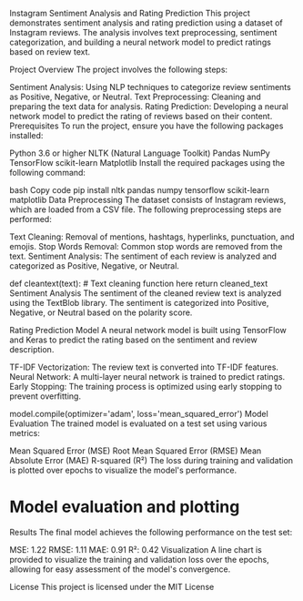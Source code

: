 Instagram Sentiment Analysis and Rating Prediction
This project demonstrates sentiment analysis and rating prediction using a dataset of Instagram reviews. The analysis involves text preprocessing, sentiment categorization, and building a neural network model to predict ratings based on review text.

Project Overview
The project involves the following steps:

Sentiment Analysis: Using NLP techniques to categorize review sentiments as Positive, Negative, or Neutral.
Text Preprocessing: Cleaning and preparing the text data for analysis.
Rating Prediction: Developing a neural network model to predict the rating of reviews based on their content.
Prerequisites
To run the project, ensure you have the following packages installed:

Python 3.6 or higher
NLTK (Natural Language Toolkit)
Pandas
NumPy
TensorFlow
scikit-learn
Matplotlib
Install the required packages using the following command:

bash
Copy code
pip install nltk pandas numpy tensorflow scikit-learn matplotlib
Data Preprocessing
The dataset consists of Instagram reviews, which are loaded from a CSV file. The following preprocessing steps are performed:

Text Cleaning: Removal of mentions, hashtags, hyperlinks, punctuation, and emojis.
Stop Words Removal: Common stop words are removed from the text.
Sentiment Analysis: The sentiment of each review is analyzed and categorized as Positive, Negative, or Neutral.

def cleantext(text):
    # Text cleaning function here
    return cleaned_text
Sentiment Analysis
The sentiment of the cleaned review text is analyzed using the TextBlob library. The sentiment is categorized into Positive, Negative, or Neutral based on the polarity score.

Rating Prediction Model
A neural network model is built using TensorFlow and Keras to predict the rating based on the sentiment and review description.

TF-IDF Vectorization: The review text is converted into TF-IDF features.
Neural Network: A multi-layer neural network is trained to predict ratings.
Early Stopping: The training process is optimized using early stopping to prevent overfitting.

model.compile(optimizer='adam', loss='mean_squared_error')
Model Evaluation
The trained model is evaluated on a test set using various metrics:

Mean Squared Error (MSE)
Root Mean Squared Error (RMSE)
Mean Absolute Error (MAE)
R-squared (R²)
The loss during training and validation is plotted over epochs to visualize the model's performance.


# Model evaluation and plotting
Results
The final model achieves the following performance on the test set:

MSE: 1.22
RMSE: 1.11
MAE: 0.91
R²: 0.42
Visualization
A line chart is provided to visualize the training and validation loss over the epochs, allowing for easy assessment of the model's convergence.


License
This project is licensed under the MIT License 
